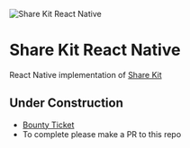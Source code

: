![Share Kit React Native](https://github.com/hellobloom/share-kit/raw/master/images/logo.png)

# Share Kit React Native

React Native implementation of [Share Kit](https://github.com/hellobloom/share-kit#readme)

## Under Construction

- [Bounty Ticket](https://github.com/hellobloom/share-kit/issues/51)
- To complete please make a PR to this repo
